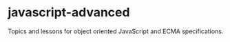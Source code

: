 javascript-advanced
===================

Topics and lessons for object oriented JavaScript and ECMA specifications.
